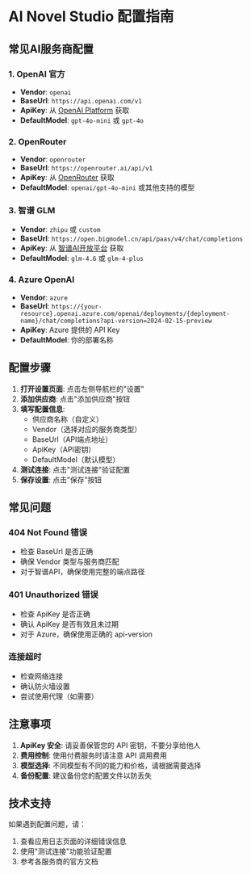# AI Novel Studio 配置指南

## 常见AI服务商配置

### 1. OpenAI 官方
- **Vendor**: `openai`
- **BaseUrl**: `https://api.openai.com/v1`
- **ApiKey**: 从 [OpenAI Platform](https://platform.openai.com/api-keys) 获取
- **DefaultModel**: `gpt-4o-mini` 或 `gpt-4o`

### 2. OpenRouter
- **Vendor**: `openrouter`
- **BaseUrl**: `https://openrouter.ai/api/v1`
- **ApiKey**: 从 [OpenRouter](https://openrouter.ai/keys) 获取
- **DefaultModel**: `openai/gpt-4o-mini` 或其他支持的模型

### 3. 智谱 GLM
- **Vendor**: `zhipu` 或 `custom`
- **BaseUrl**: `https://open.bigmodel.cn/api/paas/v4/chat/completions`
- **ApiKey**: 从 [智谱AI开放平台](https://open.bigmodel.cn/) 获取
- **DefaultModel**: `glm-4.6` 或 `glm-4-plus`

### 4. Azure OpenAI
- **Vendor**: `azure`
- **BaseUrl**: `https://{your-resource}.openai.azure.com/openai/deployments/{deployment-name}/chat/completions?api-version=2024-02-15-preview`
- **ApiKey**: Azure 提供的 API Key
- **DefaultModel**: 你的部署名称

## 配置步骤

1. **打开设置页面**: 点击左侧导航栏的"设置"
2. **添加供应商**: 点击"添加供应商"按钮
3. **填写配置信息**:
   - 供应商名称（自定义）
   - Vendor（选择对应的服务商类型）
   - BaseUrl（API端点地址）
   - ApiKey（API密钥）
   - DefaultModel（默认模型）
4. **测试连接**: 点击"测试连接"验证配置
5. **保存设置**: 点击"保存"按钮

## 常见问题

### 404 Not Found 错误
- 检查 BaseUrl 是否正确
- 确保 Vendor 类型与服务商匹配
- 对于智谱API，确保使用完整的端点路径

### 401 Unauthorized 错误
- 检查 ApiKey 是否正确
- 确认 ApiKey 是否有效且未过期
- 对于 Azure，确保使用正确的 api-version

### 连接超时
- 检查网络连接
- 确认防火墙设置
- 尝试使用代理（如需要）

## 注意事项

1. **ApiKey 安全**: 请妥善保管您的 API 密钥，不要分享给他人
2. **费用控制**: 使用付费服务时请注意 API 调用费用
3. **模型选择**: 不同模型有不同的能力和价格，请根据需要选择
4. **备份配置**: 建议备份您的配置文件以防丢失

## 技术支持

如果遇到配置问题，请：
1. 查看应用日志页面的详细错误信息
2. 使用"测试连接"功能验证配置
3. 参考各服务商的官方文档